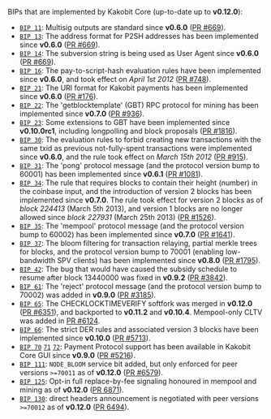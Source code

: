BIPs that are implemented by Kakobit Core (up-to-date up to **v0.12.0**):

* [`BIP 11`](https://github.com/kakobit/bips/blob/master/bip-0011.mediawiki): Multisig outputs are standard since **v0.6.0** ([PR #669](https://github.com/kakobit/kakobit/pull/669)).
* [`BIP 13`](https://github.com/kakobit/bips/blob/master/bip-0013.mediawiki): The address format for P2SH addresses has been implemented since **v0.6.0** ([PR #669](https://github.com/kakobit/kakobit/pull/669)).
* [`BIP 14`](https://github.com/kakobit/bips/blob/master/bip-0014.mediawiki): The subversion string is being used as User Agent since **v0.6.0** ([PR #669](https://github.com/kakobit/kakobit/pull/669)).
* [`BIP 16`](https://github.com/kakobit/bips/blob/master/bip-0016.mediawiki): The pay-to-script-hash evaluation rules have been implemented since **v0.6.0**, and took effect on *April 1st 2012* ([PR #748](https://github.com/kakobit/kakobit/pull/748)).
* [`BIP 21`](https://github.com/kakobit/bips/blob/master/bip-0021.mediawiki): The URI format for Kakobit payments has been implemented since **v0.6.0** ([PR #176](https://github.com/kakobit/kakobit/pull/176)).
* [`BIP 22`](https://github.com/kakobit/bips/blob/master/bip-0022.mediawiki): The 'getblocktemplate' (GBT) RPC protocol for mining has been implemented since **v0.7.0** ([PR #936](https://github.com/kakobit/kakobit/pull/936)).
* [`BIP 23`](https://github.com/kakobit/bips/blob/master/bip-0023.mediawiki): Some extensions to GBT have been implemented since **v0.10.0rc1**, including longpolling and block proposals ([PR #1816](https://github.com/kakobit/kakobit/pull/1816)).
* [`BIP 30`](https://github.com/kakobit/bips/blob/master/bip-0030.mediawiki): The evaluation rules to forbid creating new transactions with the same txid as previous not-fully-spent transactions were implemented since **v0.6.0**, and the rule took effect on *March 15th 2012* ([PR #915](https://github.com/kakobit/kakobit/pull/915)).
* [`BIP 31`](https://github.com/kakobit/bips/blob/master/bip-0031.mediawiki): The 'pong' protocol message (and the protocol version bump to 60001) has been implemented since **v0.6.1** ([PR #1081](https://github.com/kakobit/kakobit/pull/1081)).
* [`BIP 34`](https://github.com/kakobit/bips/blob/master/bip-0034.mediawiki): The rule that requires blocks to contain their height (number) in the coinbase input, and the introduction of version 2 blocks has been implemented since **v0.7.0**. The rule took effect for version 2 blocks as of *block 224413* (March 5th 2013), and version 1 blocks are no longer allowed since *block 227931* (March 25th 2013) ([PR #1526](https://github.com/kakobit/kakobit/pull/1526)).
* [`BIP 35`](https://github.com/kakobit/bips/blob/master/bip-0035.mediawiki): The 'mempool' protocol message (and the protocol version bump to 60002) has been implemented since **v0.7.0** ([PR #1641](https://github.com/kakobit/kakobit/pull/1641)).
* [`BIP 37`](https://github.com/kakobit/bips/blob/master/bip-0037.mediawiki): The bloom filtering for transaction relaying, partial merkle trees for blocks, and the protocol version bump to 70001 (enabling low-bandwidth SPV clients) has been implemented since **v0.8.0** ([PR #1795](https://github.com/kakobit/kakobit/pull/1795)).
* [`BIP 42`](https://github.com/kakobit/bips/blob/master/bip-0042.mediawiki): The bug that would have caused the subsidy schedule to resume after block 13440000 was fixed in **v0.9.2** ([PR #3842](https://github.com/kakobit/kakobit/pull/3842)).
* [`BIP 61`](https://github.com/kakobit/bips/blob/master/bip-0061.mediawiki): The 'reject' protocol message (and the protocol version bump to 70002) was added in **v0.9.0** ([PR #3185](https://github.com/kakobit/kakobit/pull/3185)).
* [`BIP 65`](https://github.com/kakobit/bips/blob/master/bip-0065.mediawiki): The CHECKLOCKTIMEVERIFY softfork was merged in **v0.12.0** ([PR #6351](https://github.com/kakobit/kakobit/pull/6351)), and backported to **v0.11.2** and **v0.10.4**. Mempool-only CLTV was added in [PR #6124](https://github.com/kakobit/kakobit/pull/6124).
* [`BIP 66`](https://github.com/kakobit/bips/blob/master/bip-0066.mediawiki): The strict DER rules and associated version 3 blocks have been implemented since **v0.10.0** ([PR #5713](https://github.com/kakobit/kakobit/pull/5713)).
* [`BIP 70`](https://github.com/kakobit/bips/blob/master/bip-0070.mediawiki) [`71`](https://github.com/kakobit/bips/blob/master/bip-0071.mediawiki) [`72`](https://github.com/kakobit/bips/blob/master/bip-0072.mediawiki): Payment Protocol support has been available in Kakobit Core GUI since **v0.9.0** ([PR #5216](https://github.com/kakobit/kakobit/pull/5216)).
* [`BIP 111`](https://github.com/kakobit/bips/blob/master/bip-0111.mediawiki): `NODE_BLOOM` service bit added, but only enforced for peer versions `>=70011` as of **v0.12.0** ([PR #6579](https://github.com/kakobit/kakobit/pull/6579)).
* [`BIP 125`](https://github.com/kakobit/bips/blob/master/bip-0125.mediawiki): Opt-in full replace-by-fee signaling honoured in mempool and mining as of **v0.12.0** ([PR 6871](https://github.com/kakobit/kakobit/pull/6871)).
* [`BIP 130`](https://github.com/kakobit/bips/blob/master/bip-0130.mediawiki): direct headers announcement is negotiated with peer versions `>=70012` as of **v0.12.0** ([PR 6494](https://github.com/kakobit/kakobit/pull/6494)).

